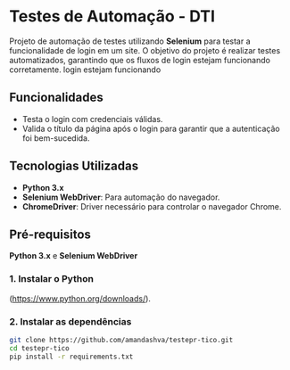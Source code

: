 # Testes de Automação - DTI

Projeto de automação de testes utilizando **Selenium** para testar a funcionalidade de login em um site. O objetivo do projeto é realizar testes automatizados, garantindo que os fluxos de login estejam funcionando corretamente.
login estejam funcionando
## Funcionalidades

- Testa o login com credenciais válidas.
- Valida o título da página após o login para garantir que a autenticação foi bem-sucedida.

## Tecnologias Utilizadas

- **Python 3.x**
- **Selenium WebDriver**: Para automação do navegador.
- **ChromeDriver**: Driver necessário para controlar o navegador Chrome.

## Pré-requisitos

**Python 3.x** e  **Selenium WebDriver** 

### 1. Instalar o Python
(https://www.python.org/downloads/).

### 2. Instalar as dependências

```bash
git clone https://github.com/amandashva/testepr-tico.git
cd testepr-tico
pip install -r requirements.txt
